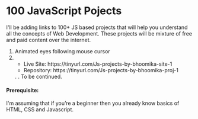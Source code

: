 # 100 JavaScript Pojects

I'll be adding links to 100+ JS based projects that will help you understand all the concepts of Web Development. These projects will be mixture of free and paid content over the internet.  

<ol>
  <li> Animated eyes following mouse cursor <li>
    <ul>
    <li>Live Site: https://tinyurl.com/Js-projects-by-bhoomika-site-1</li>
    <li>Repository: https://tinyurl.com/Js-projects-by-bhoomika-proj-1 </li>
    </ul>
  .
  .
  To be continued.
</ol>    


<h4> Prerequisite:</h4> I'm assuming that if you’re a beginner then you already know basics of HTML, CSS and Javascript.
